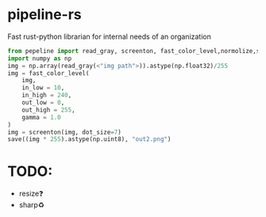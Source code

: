 # pipeline-rs
Fast rust-python librarian for internal needs of an organization
```py
from pepeline import read_gray, screenton, fast_color_level,normolize,save #read - read color image rgb8
import numpy as np
img = np.array(read_gray(<"img path">)).astype(np.float32)/255
img = fast_color_level(
    img,     
    in_low = 10,
    in_high = 240,
    out_low = 0,
    out_high = 255,
    gamma = 1.0
)
img = screenton(img, dot_size=7)
save((img * 255).astype(np.uint8), "out2.png")
```
# TODO:
- resize❓
- sharp♻️
